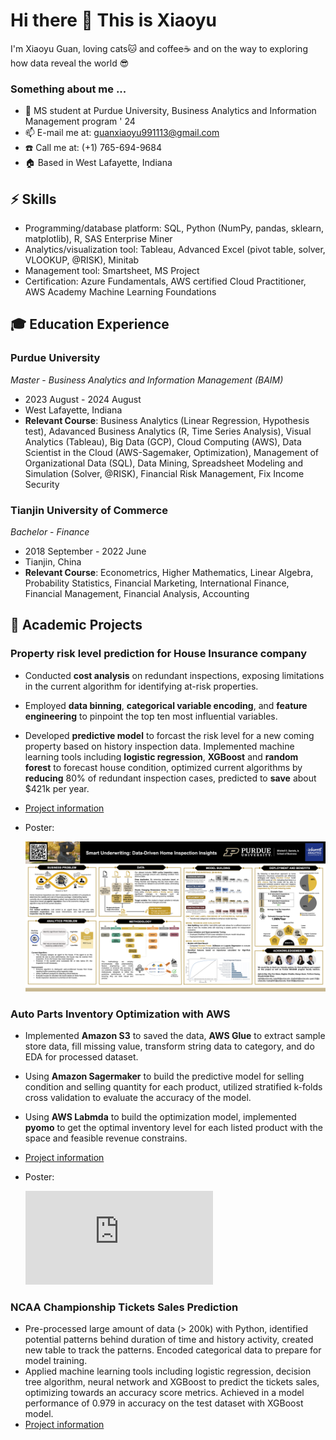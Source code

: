 # Hi there 👋 This is Xiaoyu
I'm Xiaoyu Guan, loving cats🐱 and coffee☕️ and on the way to exploring how data reveal the world 😎
### Something about me ...
- 🏃 MS student at Purdue University, Business Analytics and Information Management program ' 24
- 📫 E-mail me at: guanxiaoyu991113@gmail.com 
- ☎️ Call me at: (+1) 765-694-9684
- 🏠 Based in West Lafayette, Indiana 
  
## ⚡️ Skills
- Programming/database platform: SQL, Python (NumPy, pandas, sklearn, matplotlib), R, SAS Enterprise Miner
- Analytics/visualization tool: Tableau, Advanced Excel (pivot table, solver, VLOOKUP, @RISK), Minitab
- Management tool: Smartsheet, MS Project
- Certification: Azure Fundamentals, AWS certified Cloud Practitioner, AWS Academy Machine Learning Foundations

## 🎓 Education Experience
### Purdue University
*Master* - *Business Analytics and Information Management (BAIM)*
- 2023 August - 2024 August
- West Lafayette, Indiana
- **Relevant Course**: Business Analytics (Linear Regression, Hypothesis test), Adavanced Business Analytics (R, Time Series Analysis), Visual Analytics (Tableau), Big Data (GCP), Cloud Computing (AWS), Data Scientist in the Cloud (AWS-Sagemaker, Optimization), Management of Organizational Data (SQL), Data Mining, Spreadsheet Modeling and Simulation (Solver, @RISK), Financial Risk Management, Fix Income Security

### Tianjin University of Commerce
*Bachelor* - *Finance*
- 2018 September - 2022 June
- Tianjin, China
- **Relevant Course**: Econometrics, Higher Mathematics, Linear Algebra, Probability Statistics, Financial Marketing, International Finance, Financial Management, Financial Analysis, Accounting

## 📖 Academic Projects
### Property risk level prediction for House Insurance company
- Conducted **cost analysis** on redundant inspections, exposing limitations in the current algorithm for identifying at-risk properties.
- Employed **data binning**, **categorical variable encoding**, and **feature engineering** to pinpoint the top ten most influential variables.
- Developed **predictive model** to forcast the risk level for a new coming property based on history inspection data. Implemented machine learning tools including **logistic regression**, **XGBoost** and **random forest** to forecast house condition, optimized current algorithms by **reducing** 80% of redundant inspection cases, predicted to **save** about $421k per year.
- [Project information](https://github.com/Xiaoyuu99/Predictive_analysis_for_house_insurance/tree/main)
- Poster:
  
  ![predictive analysis](predictive_analysis.png)

### Auto Parts Inventory Optimization with AWS
- Implemented **Amazon S3** to saved the data, **AWS Glue** to extract sample store data, fill missing value, transform string data to category, and do EDA for processed dataset.
- Using **Amazon Sagermaker** to build the predictive model for selling condition and selling quantity for each product, utilized stratified k-folds cross validation to evaluate the accuracy of the model.
- Using **AWS Labmda** to build the optimization model, implemented **pyomo** to get the optimal inventory level for each listed product with the space and feasible revenue constrains.
- [Project information](https://github.com/Xiaoyuu99/Auto-Parts-Inventory-Optimization)
- Poster:

  ![AWS Final Project Poster.](https://github.com/Xiaoyuu99/Auto-Parts-Inventory-Optimization/blob/main/AWS%20Final%20Project%20Poster.pdf)

### NCAA Championship Tickets Sales Prediction
- Pre-processed large amount of data (> 200k) with Python, identified potential patterns behind duration of time and history activity, created new table to track the patterns. Encoded categorical data to prepare for model training.
- Applied machine learning tools including logistic regression, decision tree algorithm, neural network and XGBoost to predict the tickets sales, optimizing towards an accuracy score metrics. Achieved in a model performance of 0.979 in accuracy on the test dataset with XGBoost model.
- [Project information](https://github.com/Xiaoyuu99/CACC)
  
### 



<!--
**Xiaoyuu99/Xiaoyuu99** is a ✨ _special_ ✨ repository because its `README.md` (this file) appears on your GitHub profile.

Here are some ideas to get you started:

- 🔭 I’m currently working on ...
- 🌱 I’m currently learning ...
- 👯 I’m looking to collaborate on ...
- 🤔 I’m looking for help with ...
- 💬 Ask me about ...
- 📫 How to reach me: ...
- 😄 Pronouns: ...
- ⚡ Fun fact: ...
--> 
